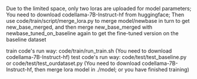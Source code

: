 Due to the limited space, only two loras are uploaded for model parameters;
You need to download codellama-7B-Instruct-hf from huggingface;
Then use code/train/script/merge_lora.py to merge model/newbase in turn to get new_base_merged, and then merge new_base_merged with newbase_tuned_on_baseline again to get the fine-tuned version on the baseline dataset

train code's run way: code/train/run_train.sh (You need to download codellama-7B-Instruct-hf)
test code's run way: code/test/test_baseline.py  or  code/test/test_ourdataset.py  (You need to download codellama-7B-Instruct-hf, then merge lora model in ./model; or you have finished training)
